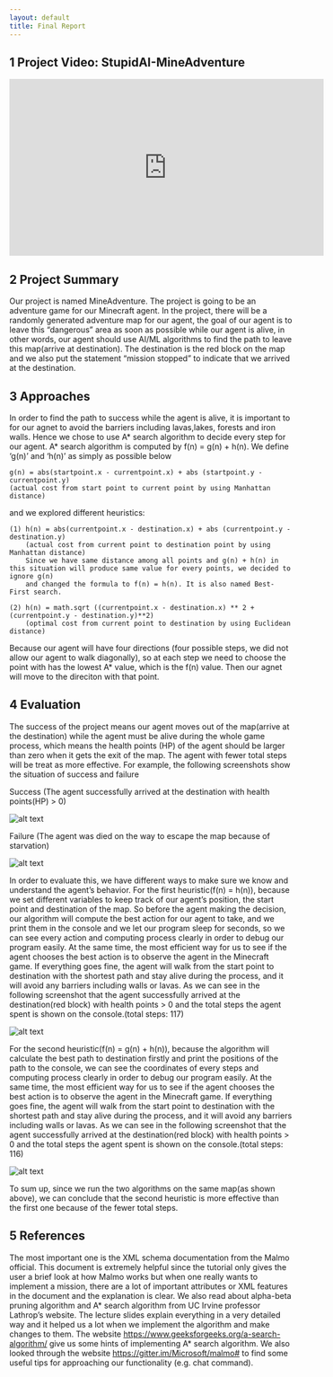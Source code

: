 ```yaml
---
layout: default
title: Final Report
---
```

## 1 Project Video: StupidAI-MineAdventure
<iframe width="560" height="315" src="https://www.youtube.com/embed/B1NqXZ9eaCw" frameborder="0" allow="accelerometer; autoplay; encrypted-media; gyroscope; picture-in-picture" allowfullscreen></iframe>

## 2 Project Summary

Our project is named MineAdventure. The project is going to be an adventure game for our Minecraft agent. In the project, there will be a randomly generated adventure map 
for our agent, the goal of our agent is to leave this “dangerous” area as soon as possible while our agent is alive, in other words, our agent should use AI/ML algorithms 
to find the path to leave this map(arrive at destination). The destination is the red block on the map and we also put the statement “mission stopped” to indicate that we 
arrived at the destination.

## 3 Approaches

In order to find the path to success while the agent is alive, it is important to for our agnet to avoid the barriers including lavas,lakes, forests and iron walls. Hence we 
chose to use A* search algorithm to decide every step for our agent. 
A* search algorithm is computed by f(n) = g(n) + h(n). We define ‘g(n)’ and ‘h(n)’ as simply as possible below
	
	g(n) = abs(startpoint.x - currentpoint.x) + abs (startpoint.y - currentpoint.y)
	(actual cost from start point to current point by using Manhattan distance)
	
and we explored different heuristics:

	(1) h(n) = abs(currentpoint.x - destination.x) + abs (currentpoint.y - destination.y)
		(actual cost from current point to destination point by using Manhattan distance)
		Since we have same distance among all points and g(n) + h(n) in this situation will produce same value for every points, we decided to ignore g(n)
		and changed the formula to f(n) = h(n). It is also named Best-First search. 
	
	(2) h(n) = math.sqrt ((currentpoint.x - destination.x) ** 2 + (currentpoint.y - destination.y)**2)
		(optimal cost from current point to destination by using Euclidean distance)

Because our agent will have four directions (four possible steps, we did not allow our agent to walk diagonally), so at each step we need to choose the point with has the lowest
A* value, which is the f(n) value. Then our agnet will move to the direciton with that point. 

## 4 Evaluation

The success of the project means our agent moves out of the map(arrive at the destination) while the agent must be alive during the whole game process, which means the health points
(HP) of the agent should be larger than zero when it gets the exit of the map. The agent with fewer total steps will be treat as more effective.
For example, the following screenshots show the situation of success and failure
 
Success (The agent successfully arrived at the destination with health points(HP) > 0)

![alt text](https://github.com/YizhuoWu/StupidAI-MineAdventure/blob/master/docs/arts/Evaluation/complexA.png?raw=true"complexA")

Failure (The agent was died on the way to escape the map because of starvation)

![alt text](https://github.com/YizhuoWu/StupidAI-MineAdventure/blob/master/docs/arts/Evaluation/complexB.png?raw=true"complexB")

In order to evaluate this, we have different ways to make sure we know and understand the agent’s behavior.
For the first heuristic(f(n) = h(n)), because we set different variables to keep track of our agent’s position, the start point and destination of the map. So before the agent making 
the decision, our algorithm will compute the best action for our agent to take, and we print them in the console and we let our program sleep for seconds, so we can see every action 
and computing process clearly in order to debug our program easily. At the same time, the most efficient way for us to see if the agent chooses the best action is to observe the agent 
in the Minecraft game. If everything goes fine, the agent will walk from the start point to destination with the shortest path and stay alive during the process, and it will avoid any
barriers including walls or lavas. 
As we can see in the following screenshot that the agent successfully arrived at the destination(red block) with health points > 0 and the total steps the agent spent is shown on the 
console.(total steps: 117)
 
![alt text](https://github.com/YizhuoWu/StupidAI-MineAdventure/blob/master/docs/arts/Evaluation/normalB.png?raw=true"normalB")


For the second heuristic(f(n) = g(n) + h(n)), because the algorithm will calculate the best path to destination firstly and print the positions of the path to the console, we can see 
the coordinates of every steps and computing process clearly in order to debug our program easily. At the same time, the most efficient way for us to see if the agent chooses the best 
action is to observe the agent in the Minecraft game. If everything goes fine, the agent will walk from the start point to destination with the shortest path and stay alive during the
process, and it will avoid any barriers including walls or lavas.
As we can see in the following screenshot that the agent successfully arrived at the destination(red block) with health points > 0 and the total steps the agent spent is shown on the 
console.(total steps: 116)

![alt text](https://github.com/YizhuoWu/StupidAI-MineAdventure/blob/master/docs/arts/Evaluation/normalA.png?raw=true"normalA")


To sum up, since we run the two algorithms on the same map(as shown above), we can conclude that the second heuristic is more effective than the first one because of the fewer 
total steps.
## 5 References
The most important one is the XML schema documentation from the Malmo official. This document is extremely helpful since the tutorial only gives the user a brief look at how 
Malmo works but when one really wants to implement a mission, there are a lot of important attributes or XML features in the document and the explanation is clear.
We also read about alpha-beta pruning algorithm and A* search algorithm from UC Irvine professor Lathrop’s website. The lecture slides explain everything in a very detailed way 
and it helped us a lot when we implement the algorithm and make changes to them.
The website https://www.geeksforgeeks.org/a-search-algorithm/ give us some hints of implementing A* search algorithm.
We also looked through the website https://gitter.im/Microsoft/malmo# to find some useful tips for approaching our functionality (e.g. chat command).